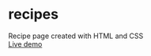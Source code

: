# recipes
Recipe page created with HTML and CSS  
[Live demo](https://beterbread.github.io/odin-recipes/)
